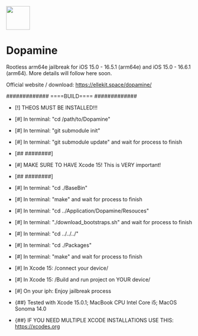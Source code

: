 <img src="https://github.com/opa334/Dopamine/assets/52459150/ed04dd3e-d879-456d-9aa3-d4ed44819c7e" width="64" />

# Dopamine

Rootless arm64e jailbreak for iOS 15.0 - 16.5.1 (arm64e) and iOS 15.0 - 16.6.1 (arm64). More details will follow here soon.

Official website / download: https://ellekit.space/dopamine/


#############
====BUILD====
#############

- [!] THEOS MUST BE INSTALLED!!!

- [#] In terminal: "cd /path/to/Dopamine"
- [#] In terminal: "git submodule init"
- [#] In terminal: "git submodule update" and wait for process to finish
- [## ########]
- [#] MAKE SURE TO HAVE Xcode 15! This is VERY important!
- [## ########]
- [#] In terminal: "cd ./BaseBin"
- [#] In terminal: "make" and wait for process to finish
- [#] In terminal: "cd ../Application/Dopamine/Resouces"
- [#] In terminal: "./download_bootstraps.sh" and wait for process to finish
- [#] In terminal: "cd ../../../"
- [#] In terminal: "cd ./Packages"
- [#] In terminal: "make" and wait for process to finish
- [#] In Xcode 15: /connect your device/
- [#] In Xcode 15: /Build and run project on YOUR device/
- [#] On your iph: Enjoy jailbreak process

- {##} Tested with Xcode 15.0.1; MacBook CPU Intel Core i5; MacOS Sonoma 14.0
- {##} IF YOU NEED MULTIPLE XCODE INSTALLATIONS USE THIS: https://xcodes.org
